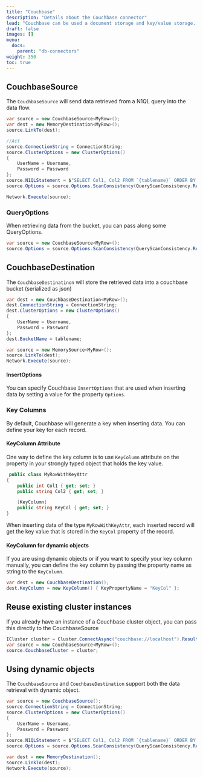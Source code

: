 ```yaml
---
title: "Couchbase"
description: "Details about the Couchbase connector"
lead: "Couchbase can be used a document storage and key/value storage. This article will give you an overview of the Couchbase connectors for ETLBox."
draft: false
images: []
menu:
  docs:
    parent: "db-connectors"
weight: 350
toc: true
---
```


## CouchbaseSource

The `CouchbaseSource` will send data retrieved from a N1QL query into the data flow.

```C#
var source = new CouchbaseSource<MyRow>();
var dest = new MemoryDestination<MyRow>();
source.LinkTo(dest);

//Act
source.ConnectionString = ConnectionString;
source.ClusterOptions = new ClusterOptions()
{
    UserName = Username,
    Password = Password
};
source.N1QLStatement = $"SELECT Col1, Col2 FROM `{tablename}` ORDER BY Col1";
source.Options = source.Options.ScanConsistency(QueryScanConsistency.RequestPlus);

Network.Execute(source);
```

### QueryOptions

When retrieving data from the bucket, you can pass along some QueryOptions. 

```C#
var source = new CouchbaseSource<MyRow>();
source.Options = source.Options.ScanConsistency(QueryScanConsistency.RequestPlus);
```

## CouchbaseDestination

The `CouchbaseDestinatinon` will store the retrieved data into a couchbase bucket (serialized as json)

```C#
var dest = new CouchbaseDestination<MyRow>();
dest.ConnectionString = ConnectionString;
dest.ClusterOptions = new ClusterOptions()
{
    UserName = Username,
    Password = Password
};
dest.BucketName = tablename;

var source = new MemorySource<MyRow>();
source.LinkTo(dest);
Network.Execute(source);
```

#### InsertOptions

You can specify Couchbase `InsertOptions` that are used when inserting data by setting a value for the property `Options`.

### Key Columns

By default, Couchbase will generate a key when inserting data. You can define your key for each record. 

#### KeyColumn Attribute

One way to define the key column is to use `KeyColumn` attribute on the property in your strongly typed object that holds the key value. 

```C#
 public class MyRowWithKeyAttr
{
    public int Col1 { get; set; }
    public string Col2 { get; set; }

    [KeyColumn]
    public string KeyCol { get; set; }
}
```

When inserting data of the type `MyRowWithKeyAttr`, each inserted record will get the key value that is stored in the `KeyCol` property of the record. 

#### KeyColumn for dynamic objects

If you are using dynamic objects or if you want to specify your key column manually, you can define the key column by passing the property name as string to the `KeyColumn`. 

```C#
var dest = new CouchbaseDestination();
dest.KeyColumn = new KeyColumn() { KeyPropertyName = "KeyCol" };
```

## Reuse existing cluster instances

If you already have an instance of a Couchbase cluster object, you can pass this directly to the CouchbaseSource

```C#
ICluster cluster = Cluster.ConnectAsync("couchbase://localhost").Result;
var source = new CouchbaseSource<MyRow>();
source.CouchbaseCluster = cluster;
```

## Using dynamic objects 

The `CouchbaseSource` and `CouchbaseDestination` support both the data retrieval with dynamic object. 

```C#
var source = new CouchbaseSource();
source.ConnectionString = ConnectionString;
source.ClusterOptions = new ClusterOptions()
{
    UserName = Username,
    Password = Password
};
source.N1QLStatement = $"SELECT Col1, Col2 FROM `{tablename}` ORDER BY Col1";
source.Options = source.Options.ScanConsistency(QueryScanConsistency.RequestPlus);

var dest = new MemoryDestination();
source.LinkTo(dest);
Network.Execute(source);
```